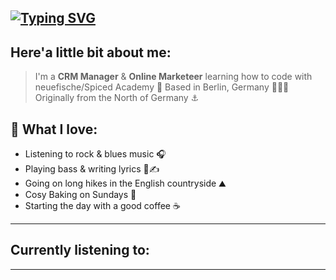 [![Typing SVG](https://readme-typing-svg.demolab.com?font=Dreaming+Outloud+Sans&pause=1000&color=CBEEFD&background=FFFFFF00&width=435&lines=Hello+World%2C+I'm+Johanna+%F0%9F%91%8B)](https://git.io/typing-svg)
---
## Here'a little bit about me:
> I'm a **CRM Manager** & **Online Marketeer** learning how to code with neuefische/Spiced Academy 🚀
> Based in Berlin, Germany 👩🏼‍💻 Originally from the North of Germany ⚓

💛 What I love:
---
* Listening to rock & blues music 🎧
* Playing bass & writing lyrics 🎸✍️ 
* Going on long hikes in the English countryside ⛰️
* Cosy Baking on Sundays 🧁
* Starting the day with a good coffee ☕
---
## Currently listening to:

---
